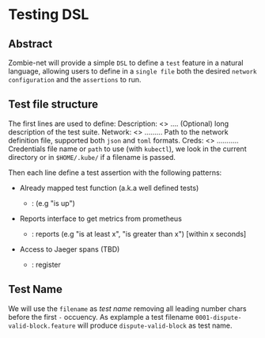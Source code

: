 # Testing DSL

## Abstract

Zombie-net will provide a simple `DSL` to define a `test` feature in a natural language, allowing users to define in a `single file` both the desired `network configuration` and the `assertions` to run.

## Test file structure

The first lines are used to define:
Description: <>  .... (Optional) long description of the test suite.
Network: <> ......... Path to the network definition file, supported both `json` and `toml` formats.
Creds: <> ........... Credentials file name or `path` to use (with `kubectl`), we look in the current directory or in `$HOME/.kube/`  if a filename is passed.

Then each line define a test assertion with the following patterns:

- Already mapped test function (a.k.a well defined tests)
  - <node-name>: <well defined test> (e.g "is up")

- Reports interface to get metrics from prometheus
  - <node-name>: reports <metric name> <comparator>(e.g "is at least x", "is greater than x") [within x seconds]
- Access to Jaeger spans (TBD)
  - <node-name>: register <span query>

## Test Name

We will use the `filename` as *test name* removing all leading number chars before the first `-` occuency. As explample a test filename `0001-dispute-valid-block.feature` will produce `dispute-valid-block` as test name.

